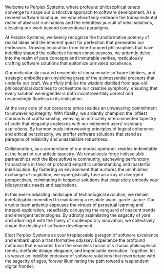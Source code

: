 Welcome to Perplex Systems, where profound philosophical tenets converge to shape our distinctive approach to software development. As a revered software boutique, we wholeheartedly embrace the transcendental realm of abstract ruminations and the relentless pursuit of ideal solutions, elevating our work beyond conventional paradigms.

At Perplex Systems, we keenly recognize the transformative potency of realist ideas and the inherent quest for perfection that permeates our endeavors. Drawing inspiration from time-honored philosophies that have indelibly shaped the collective human consciousness, we ardently delve into the realm of pure concepts and immutable verities, meticulously crafting software solutions that epitomize unrivaled excellence.

Our meticulously curated ensemble of consummate software thinkers, and strategic embodies an unyielding grasp of the quintessential precepts that underlie our craft. We artfully imbibe the wisdom distilled from age-old philosophical doctrines to orchestrate our creative symphony, ensuring that every solution we engender is both incontrovertibly correct and resoundingly flawless in its realization.

At the very core of our corporate ethos resides an unwavering commitment to unwavering integrity. With fidelity, we ardently champion the loftiest standards of craftsmanship, weaving an intricately interconnected tapestry of code that elegantly coalesces with our esteemed users’ visionary aspirations. By harmoniously interweaving principles of logical coherence and ethical perspicacity, we proffer software solutions that stand as paragons of reliability and unassailable robustness.

Collaboration, as a cornerstone of our modus operandi, resides indomitably at the heart of our artistic tapestry. We tenaciously forge indissoluble partnerships with the libre software community, eschewing perfunctory transactions in favor of profound empathic understanding and masterful interlocution. By fostering an environment that nurtures the uninhibited exchange of cogitation, we synergistically fuse an array of divergent perspectives, culminating in bespoke solutions that exquisitely embody your idiosyncratic needs and aspirations.

In this ever-undulating landscape of technological evolution, we remain indefatigably committed to maintaining a resolute avant-garde stance. Our erudite team ardently espouses the virtues of perpetual learning and intrepid exploration, steadfastly occupying the vanguard of nascent trends and emergent technologies. By adroitly assimilating the sagacity of yore and adorning it with the finery of contemporary innovation, we collectively shape the destiny of software development.

Elect Perplex Systems as your irreplaceable paragon of software excellence and embark upon a transformative odyssey. Experience the profound metanoia that emanates from the seamless fusion of virtuous philosophical tenets, ineffable design elegance, and impeccable execution. Together, let us weave an indelible endeavor of software solutions that reverberate with the sagacity of ages, forever illuminating the path toward a resplendent digital frontier.
